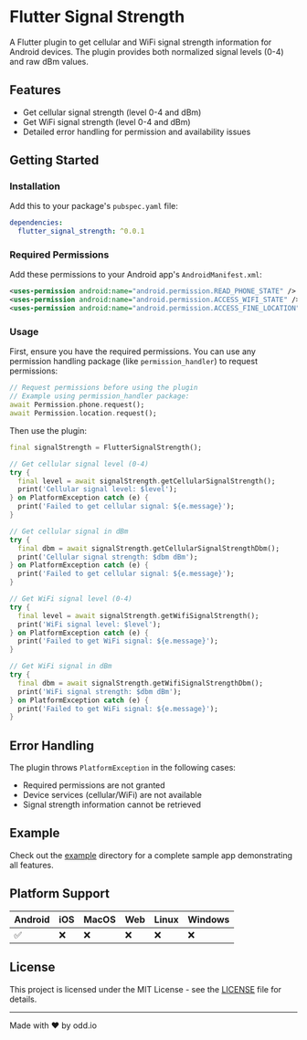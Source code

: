 # Flutter Signal Strength

A Flutter plugin to get cellular and WiFi signal strength information for Android devices. The plugin provides both normalized signal levels (0-4) and raw dBm values.

## Features

- Get cellular signal strength (level 0-4 and dBm)
- Get WiFi signal strength (level 0-4 and dBm)
- Detailed error handling for permission and availability issues

## Getting Started

### Installation

Add this to your package's `pubspec.yaml` file:

```yaml
dependencies:
  flutter_signal_strength: ^0.0.1
```

### Required Permissions

Add these permissions to your Android app's `AndroidManifest.xml`:

```xml
<uses-permission android:name="android.permission.READ_PHONE_STATE" />
<uses-permission android:name="android.permission.ACCESS_WIFI_STATE" />
<uses-permission android:name="android.permission.ACCESS_FINE_LOCATION" />
```

### Usage

First, ensure you have the required permissions. You can use any permission handling package (like `permission_handler`) to request permissions:

```dart
// Request permissions before using the plugin
// Example using permission_handler package:
await Permission.phone.request();
await Permission.location.request();
```

Then use the plugin:

```dart
final signalStrength = FlutterSignalStrength();

// Get cellular signal level (0-4)
try {
  final level = await signalStrength.getCellularSignalStrength();
  print('Cellular signal level: $level');
} on PlatformException catch (e) {
  print('Failed to get cellular signal: ${e.message}');
}

// Get cellular signal in dBm
try {
  final dbm = await signalStrength.getCellularSignalStrengthDbm();
  print('Cellular signal strength: $dbm dBm');
} on PlatformException catch (e) {
  print('Failed to get cellular signal: ${e.message}');
}

// Get WiFi signal level (0-4)
try {
  final level = await signalStrength.getWifiSignalStrength();
  print('WiFi signal level: $level');
} on PlatformException catch (e) {
  print('Failed to get WiFi signal: ${e.message}');
}

// Get WiFi signal in dBm
try {
  final dbm = await signalStrength.getWifiSignalStrengthDbm();
  print('WiFi signal strength: $dbm dBm');
} on PlatformException catch (e) {
  print('Failed to get WiFi signal: ${e.message}');
}
```

## Error Handling

The plugin throws `PlatformException` in the following cases:

- Required permissions are not granted
- Device services (cellular/WiFi) are not available
- Signal strength information cannot be retrieved

## Example

Check out the [example](example) directory for a complete sample app demonstrating all features.

## Platform Support

| Android | iOS | MacOS | Web | Linux | Windows |
|---------|-----|-------|-----|--------|----------|
| ✅      | ❌   | ❌     | ❌   | ❌      | ❌        |

## License

This project is licensed under the MIT License - see the [LICENSE](LICENSE) file for details.

---
Made with ❤️ by odd.io
